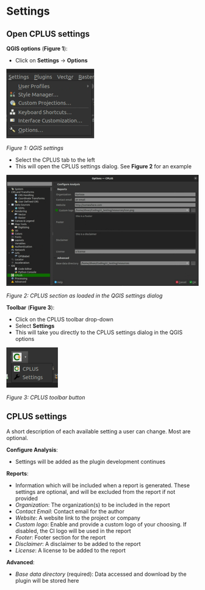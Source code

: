 # Settings

## Open CPLUS settings

**QGIS options** (**Figure 1**):
- Click on **Settings** -> **Options**

![QGIS settings](../img/settings/settings-qgis.png)

*Figure 1: QGIS settings*

- Select the CPLUS tab to the left
- This will open the CPLUS settings dialog. See **Figure 2** for an example

![CPLUS settings](../img/settings/settings-cplus-tab.png)

*Figure 2: CPLUS section as loaded in the QGIS settings dialog*

**Toolbar** (**Figure 3**):
- Click on the CPLUS toolbar drop-down
- Select **Settings**
- This will take you directly to the CPLUS settings dialog in the QGIS options

![CPLUS settings button](../img/settings/settings-toolbar-button.png)

*Figure 3: CPLUS toolbar button*

## CPLUS settings

A short description of each available setting a user can change. Most are optional.

**Configure Analysis**:

- Settings will be added as the plugin development continues

**Reports**:

- Information which will be included when a report is generated. These settings are optional,
  and will be excluded from the report if not provided
- *Organization*: The organization(s) to be included in the report
- *Contact Email*: Contact email for the author
- *Website*: A website link to the project or company
- *Custom logo*: Enable and provide a custom logo of your choosing. If disabled, the CI logo will be used in the report
- *Footer*: Footer section for the report
- *Disclaimer*: A disclaimer to be added to the report
- *License*: A license to be added to the report

**Advanced**:

- *Base data directory* (required): Data accessed and download by the plugin will be stored here
